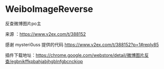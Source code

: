 # WeiboImageReverse
反查微博图片po主

来源 ：https://www.v2ex.com/t/388152

感谢 mysteri0uss 提供的代码 https://www.v2ex.com/t/388152?p=1#reply85

插件下载地址：https://chrome.google.com/webstore/detail/微博图片反查/egbnikffkpbahjabjhgblnfgbcnckjop
